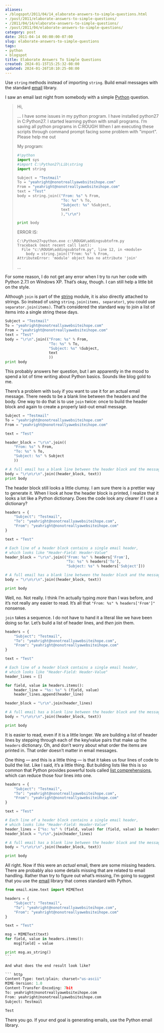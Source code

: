 ```yaml
---
aliases:
- /blogspot/2011/04/14_elaborate-answers-to-simple-questions.html
- /post/2011/elaborate-answers-to-simple-questions/
- /2011/04/14/elaborate-answers-to-simple-questions/
- /post/2011/04/elaborate-answers-to-simple-questions/
category: post
date: 2011-04-14 00:00:00-07:00
slug: elaborate-answers-to-simple-questions
tags:
- python
- blogspot
title: Elaborate Answers To Simple Questions
created: 2024-01-15T15:25:32-08:00
updated: 2024-01-26T10:10:25-08:00
---
```


Use `string` methods instead of importing `string`. Build email messages
with the standard [email](http://docs.python.org.library.email.html)
library.

I saw an email last night from somebody with a simple
[Python](../../../card/Python.md) question.

 > 
 > Hi,
 > 
 > … I have some issues in my python program. I have installed python27
 > in C:Python27. I started learning python with small programs. I’m
 > saving all python programs in C:ROUGH When I am executing these
 > scripts through command prompt facing some problem with "import".
 > Please help me out
 > 
 > My program:
 > 
 > ````python
 > #!python
 > import sys
 > #import C:\Python27\Lib\string
 > import string
 > 
 > Subject = "Testmail"
 > To = "yeahright@nonotreallyawebsiteihope.com"
 > From = "yeahright@nonotreallyawebsiteihope.com"
 > text = "Test"
 > body = string.join(("From: %s" % From,
 >                     "To: %s" % To,
 >                     "Subject: %s" %Subject,
 >                     text
 >                     ),"\r\n")
 > 
 > print body
 > ````
 > 
 > ERROR IS:
 > 
 > ````
 > C:\Python27>python.exe c:\ROUGH\addingsubtofrm.py
 > Traceback (most recent call last):
 >   File "c:\ROUGH\addingsubtofrm.py", line 12, in <module>
 >     body = string.join(("From: %s" % From,
 > AttributeError: 'module' object has no attribute 'join'
 > ````
 > 
 > …​

For some reason, I do not get any error when I try to run her code with
Python 2.7.1 on Windows XP. That’s okay, though. I can still help a
little bit on the style.

Although `join` is part of the
[string](http://docs.python.org/library/string.html) module, it is also
directly attached to strings. So instead of using `string.join(items, separator)`, you could use `separator.join(items)`. That’s considered
the standard way to join a list of items into a single string these
days.

````python
Subject = "Testmail"
To = "yeahright@nonotreallyawebsiteihope.com"
From = "yeahright@nonotreallyawebsiteihope.com"
text = "Test"
body = "\r\n".join(("From: %s" % From,
                    "To: %s" % To,
                    "Subject: %s" %Subject,
                    text
                    ))
print body
````

This probably answers her question, but I am apparently in the mood to
spend a lot of time writing about Python basics. Sounds like blog gold
to me.

There’s a problem with `body` if you want to use it for an actual email
message. There needs to be a blank line between the headers and the
body. One way to do that is to use `join` twice: once to build the
header block and again to create a properly laid-out email message.

````python
Subject = "Testmail"
To = "yeahright@nonotreallyawebsiteihope.com"
From = "yeahright@nonotreallyawebsiteihope.com"

text = "Test"

header_block = "\r\n".join((
    "From: %s" % From,
    "To: %s" % To,
    "Subject: %s" % Subject
    ))

# A full email has a blank line between the header block and the message body
body = "\r\n\r\n".join((header_block, text))
print body
````

The header block still looks a little clumsy. I am sure there is a
prettier way to generate it. When I look at how the header block is
printed, I realize that it looks a lot like a Python dictionary. Does
the code look any clearer if I use a dictionary?

````python
headers = {
    "Subject": "Testmail",
    "To": "yeahright@nonotreallyawebsiteihope.com",
    "From": "yeahright@nonotreallyawebsiteihope.com"
}

text = "Test"

# Each line of a header block contains a single email header,
# which looks like "Header-Field: Header-Value"
header_block = "\r\n".join(("From: %s" % headers['From'],
                            "To: %s" % headers['To'],
                            "Subject: %s" % headers['Subject']))

# A full email has a blank line between the header block and the message body
body = "\r\n\r\n".join((header_block, text))

print body
````

Well, no. Not really. I think I’m actually typing *more* than I was
before, and it’s not really any easier to read. It’s all that `"From: %s" % headers['From']"` nonsense.

`join` takes a sequence. I do not have to hand it a literal like we have
been doing so far. Let’s build a list of header lines, and *then* join
them.

````python
headers = {
    "Subject": "Testmail",
    "To": "yeahright@nonotreallyawebsiteihope.com",
    "From": "yeahright@nonotreallyawebsiteihope.com"
}

text = "Test"

# Each line of a header block contains a single email header,
# which looks like "Header-Field: Header-Value"
header_lines = []

for field, value in headers.items():
    header_line = "%s: %s" % (field, value)
    header_lines.append(header_line)

header_block = "\r\n".join(header_lines)

# A full email has a blank line between the header block and the message body
body = "\r\n\r\n".join((header_block, text))

print body
````

It is easier to read, even if it is a little longer. We are building a
list of header lines by stepping through each of the key/value pairs
that make up the `headers` dictionary. Oh, and don’t worry about what
order the items are printed in. That order doesn’t matter in email
messages.

One thing — and this is a little thing — is that it takes us four lines
of code to build the list. Like I said, it’s a little thing. But
building lists like this is so common that Python provides powerful
tools called [list
comprehensions](http://docs.python.org/tutorial/datastructures.html#list-comprehensions),
which can reduce those four lines into one.

````python
headers = {
    "Subject": "Testmail",
    "To": "yeahright@nonotreallyawebsiteihope.com",
    "From": "yeahright@nonotreallyawebsiteihope.com"
}

text = "Test"

# Each line of a header block contains a single email header,
# which looks like "Header-Field: Header-Value"
header_lines = ["%s: %s" % (field, value) for (field, value) in headers.items()]
header_block = "\r\n".join(header_lines)

# A full email has a blank line between the header block and the message body
body = "\r\n\r\n".join((header_block, text))

print body
````

All right. Now if this were an *actual* email, there are some missing
headers. There are probably also some details missing that are related
to email handling. Rather than try to figure out what’s missing, I’m
going to suggest that you use the
[email](http://docs.python.org.library.email.html) library that comes
standard with Python.

````python
from email.mime.text import MIMEText

headers = {
    "Subject": "Testmail",
    "To": "yeahright@nonotreallyawebsiteihope.com",
    "From": "yeahright@nonotreallyawebsiteihope.com"
}

text = "Test"

msg = MIMEText(text)
for field, value in headers.items():
    msg[field] = value

print msg.as_string()
```

And what does the end result look like?

``` http
Content-Type: text/plain; charset="us-ascii"
MIME-Version: 1.0
Content-Transfer-Encoding: 7bit
To: yeahright@nonotreallyawebsiteihope.com
From: yeahright@nonotreallyawebsiteihope.com
Subject: Testmail

Test
````

There you go. If your end goal is generating emails, use the Python
email library.
